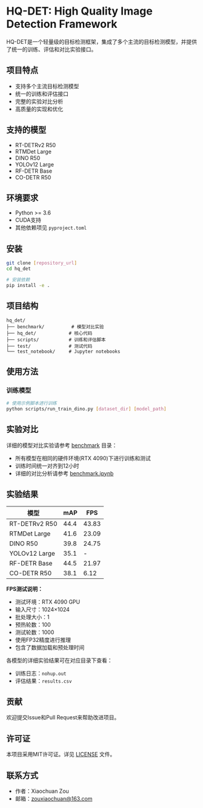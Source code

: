 # HQ-DET: High Quality Image Detection Framework

HQ-DET是一个轻量级的目标检测框架，集成了多个主流的目标检测模型，并提供了统一的训练、评估和对比实验接口。

## 项目特点

- 支持多个主流目标检测模型
- 统一的训练和评估接口
- 完整的实验对比分析
- 高质量的实现和优化

## 支持的模型

- RT-DETRv2 R50
- RTMDet Large
- DINO R50
- YOLOv12 Large
- RF-DETR Base
- CO-DETR R50

## 环境要求

- Python >= 3.6
- CUDA支持
- 其他依赖项见 `pyproject.toml`

## 安装

```bash
git clone [repository_url]
cd hq_det

# 安装依赖
pip install -e .
```

## 项目结构

```
hq_det/
├── benchmark/          # 模型对比实验
├── hq_det/            # 核心代码
├── scripts/           # 训练和评估脚本
├── test/              # 测试代码
└── test_notebook/     # Jupyter notebooks
```

## 使用方法

### 训练模型

```bash
# 使用示例脚本进行训练
python scripts/run_train_dino.py [dataset_dir] [model_path]
```

## 实验对比

详细的模型对比实验请参考 [benchmark](./benchmark) 目录：

- 所有模型在相同的硬件环境(RTX 4090)下进行训练和测试
- 训练时间统一对齐到12小时
- 详细的对比分析请参考 [benchmark.ipynb](./benchmark/benchmark.ipynb)

## 实验结果

| 模型 | mAP | FPS |
|------|-----|-----|
| RT-DETRv2 R50 | 44.4 | 43.83 |
| RTMDet Large | 41.6 | 23.09 |
| DINO R50 | 39.8 | 24.75 |
| YOLOv12 Large | 35.1 | - |
| RF-DETR Base | 44.5 | 21.97 |
| CO-DETR R50 | 38.1 | 6.12 |

**FPS测试说明：**
- 测试环境：RTX 4090 GPU
- 输入尺寸：1024×1024
- 批处理大小：1
- 预热轮数：100
- 测试轮数：1000
- 使用FP32精度进行推理
- 包含了数据加载和预处理时间


各模型的详细实验结果可在对应目录下查看：
- 训练日志：`nohup.out`
- 评估结果：`results.csv`

## 贡献

欢迎提交Issue和Pull Request来帮助改进项目。

## 许可证

本项目采用MIT许可证。详见 [LICENSE](LICENSE) 文件。

## 联系方式

- 作者：Xiaochuan Zou
- 邮箱：zouxiaochuan@163.com 
